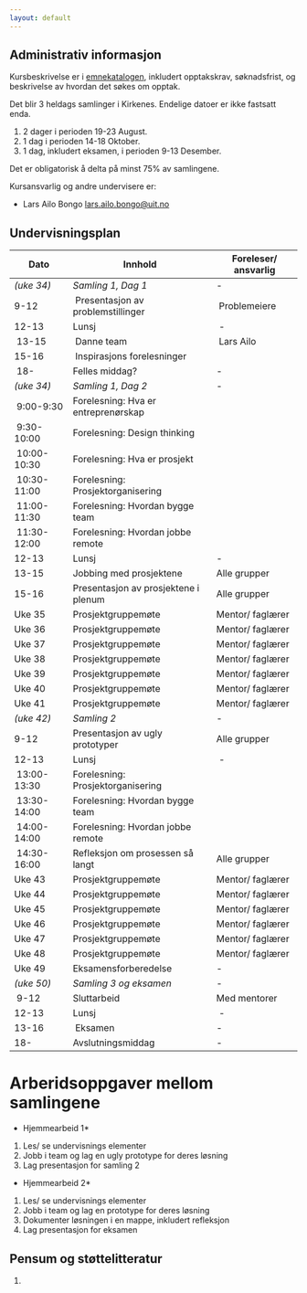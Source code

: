 ```yaml
---
layout: default
---
```


## Administrativ informasjon

Kursbeskrivelse er i [emnekatalogen](https://uit.no/utdanning/emner/emne/841390/inf-6010), inkludert opptakskrav, søknadsfrist, og beskrivelse av hvordan det søkes om opptak. 

Det blir 3 heldags samlinger i Kirkenes. Endelige datoer er ikke fastsatt enda.
1. 2 dager i perioden 19-23 August.
2. 1 dag i perioden 14-18 Oktober.
3. 1 dag, inkludert eksamen, i perioden 9-13 Desember.

Det er obligatorisk å delta på minst 75% av samlingene.

Kursansvarlig og andre undervisere er:
- Lars Ailo Bongo <lars.ailo.bongo@uit.no>

## Undervisningsplan

| Dato    	| Innhold		| Foreleser/ ansvarlig |
|-----------|-----------|----------------------|
| *(uke 34)* | *Samling 1, Dag 1*           | - |
| 9-12  | Presentasjon av problemstillinger | Problemeiere | 
| 12-13 | Lunsj                             | - |
| 13-15 | Danne team                        | Lars Ailo |
| 15-16 | Inspirasjons forelesninger        | |
| 18-   | Felles middag?                    | - |
| *(uke 34)* | *Samling 1, Dag 2*           | - |
| 9:00-9:30   | Forelesning: Hva er entreprenørskap | |
| 9:30-10:00  | Forelesning: Design thinking        | |
| 10:00-10:30 | Forelesning: Hva er prosjekt        | |
| 10:30-11:00 | Forelesning: Prosjektorganisering   | |
| 11:00-11:30 | Forelesning: Hvordan bygge team     | |
| 11:30-12:00 | Forelesning: Hvordan jobbe remote   | |
| 12-13 | Lunsj                                | - |
| 13-15 | Jobbing med prosjektene              | Alle grupper |
| 15-16 | Presentasjon av prosjektene i plenum | Alle grupper |
| Uke 35 | Prosjektgruppemøte | Mentor/ faglærer |
| Uke 36 | Prosjektgruppemøte | Mentor/ faglærer |
| Uke 37 | Prosjektgruppemøte | Mentor/ faglærer |
| Uke 38 | Prosjektgruppemøte | Mentor/ faglærer |
| Uke 39 | Prosjektgruppemøte | Mentor/ faglærer |
| Uke 40 | Prosjektgruppemøte | Mentor/ faglærer |
| Uke 41 | Prosjektgruppemøte | Mentor/ faglærer |
| *(uke 42)* | *Samling 2*           | - |
| 9-12  | Presentasjon av ugly prototyper   | Alle grupper |
| 12-13 | Lunsj                             | - |
| 13:00-13:30 | Forelesning: Prosjektorganisering   | |
| 13:30-14:00 | Forelesning: Hvordan bygge team     | |
| 14:00-14:00 | Forelesning: Hvordan jobbe remote   | |
| 14:30-16:00 | Refleksjon om prosessen så langt    | Alle grupper |
| Uke 43 | Prosjektgruppemøte | Mentor/ faglærer |
| Uke 44 | Prosjektgruppemøte | Mentor/ faglærer |
| Uke 45 | Prosjektgruppemøte | Mentor/ faglærer |
| Uke 46 | Prosjektgruppemøte | Mentor/ faglærer |
| Uke 47 | Prosjektgruppemøte | Mentor/ faglærer |
| Uke 48 | Prosjektgruppemøte | Mentor/ faglærer |
| Uke 49 | Eksamensforberedelse | - |
| *(uke 50)* | *Samling 3 og eksamen*  | - |
| 9-12  | Sluttarbeid                  | Med mentorer |
| 12-13 | Lunsj                        | - |
| 13-16 | Eksamen                      | - |
| 18-   | Avslutningsmiddag            | - |

# Arberidsoppgaver mellom samlingene

* Hjemmearbeid 1*
1. Les/ se undervisnings elementer
2. Jobb i team og lag en ugly prototype for deres løsning
3. Lag presentasjon for samling 2

* Hjemmearbeid 2*
1. Les/ se undervisnings elementer
2. Jobb i team og lag en prototype for deres løsning
3. Dokumenter løsningen i en mappe, inkludert refleksjon
4. Lag presentasjon for eksamen





## Pensum og støttelitteratur

1.

